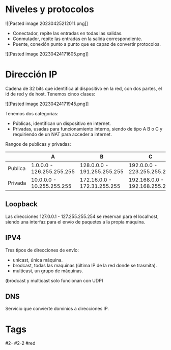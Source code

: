 # Niveles y protocolos

![[Pasted image 20230425212011.png]]

- Conectador, repite las entradas en todas las salidas.
- Conmutador, repite las entradas en la salida correspondiente.
- Puente, conexión punto a punto que es capaz de convertir protocolos.

![[Pasted image 20230424171605.png]]

# Dirección IP
Cadena de 32 bits que identifica al dispositivo en la red, con dos partes, el id de red y de host.
Tenemos cinco clases:

![[Pasted image 20230424171945.png]]

Tenemos dos categorías:
- Públicas, identifican un dispositivo en internet.
- Privadas, usadas para funcionamiento interno, siendo de tipo A B o C y requiriendo de un NAT para acceder a internet.

Rangos de publicas y privadas:

|         | A                         | B                           | C                             |
| ------- | ------------------------- | --------------------------- | ----------------------------- |
| Publica | 1.0.0.0 - 126.255.255.255 | 128.0.0.0 - 191.255.255.255 | 192.0.0.0 - 223.255.255.255   |
| Privada | 10.0.0.0 - 10.255.255.255 | 172.16.0.0 - 172.31.255.255 | 192.168.0.0 - 192.168.255.255 | 


## Loopback
Las direcciones 127.0.0.1 - 127.255.255.254 se reservan para el localhost, siendo una interfaz para el envío de paquetes a la propia máquina.
## IPV4
Tres tipos de direcciones de envío:
- unicast, única máquina.
- brodcast, todas las maquinas (última IP de la red donde se trasmita).
- multicast, un grupo de máquinas.

(brodcast y multicast solo funcionan con UDP)
## DNS
Servicio que convierte dominios a direcciones IP.
# Tags
#2- 
#2-2 
#red 